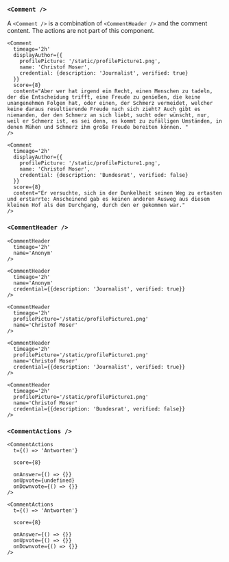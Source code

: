 ### `<Comment />`

A `<Comment />` is a combination of `<CommentHeader />` and the comment content. The actions are not part of this component.

```react|noSource,span-4
<Comment
  timeago='2h'
  displayAuthor={{
    profilePicture: '/static/profilePicture1.png',
    name: 'Christof Moser',
    credential: {description: 'Journalist', verified: true}
  }}
  score={8}
  content="Aber wer hat irgend ein Recht, einen Menschen zu tadeln, der die Entscheidung trifft, eine Freude zu genießen, die keine unangenehmen Folgen hat, oder einen, der Schmerz vermeidet, welcher keine daraus resultierende Freude nach sich zieht? Auch gibt es niemanden, der den Schmerz an sich liebt, sucht oder wünscht, nur, weil er Schmerz ist, es sei denn, es kommt zu zufälligen Umständen, in denen Mühen und Schmerz ihm große Freude bereiten können. "
/>
```
```react|noSource,span-2
<Comment
  timeago='2h'
  displayAuthor={{
    profilePicture: '/static/profilePicture1.png',
    name: 'Christof Moser',
    credential: {description: 'Bundesrat', verified: false}
  }}
  score={8}
  content="Er versuchte, sich in der Dunkelheit seinen Weg zu ertasten und erstarrte: Anscheinend gab es keinen anderen Ausweg aus diesem kleinen Hof als den Durchgang, durch den er gekommen war."
/>
```

### `<CommentHeader />`

```react|noSource,span-2
<CommentHeader
  timeago='2h'
  name='Anonym'
/>
```

```react|noSource,span-2
<CommentHeader
  timeago='2h'
  name='Anonym'
  credential={{description: 'Journalist', verified: true}}
/>
```

```react|noSource,span-2
<CommentHeader
  timeago='2h'
  profilePicture='/static/profilePicture1.png'
  name='Christof Moser'
/>
```

```react|noSource,span-2
<CommentHeader
  timeago='2h'
  profilePicture='/static/profilePicture1.png'
  name='Christof Moser'
  credential={{description: 'Journalist', verified: true}}
/>
```

```react|noSource,span-2
<CommentHeader
  timeago='2h'
  profilePicture='/static/profilePicture1.png'
  name='Christof Moser'
  credential={{description: 'Bundesrat', verified: false}}
/>
```

### `<CommentActions />`

```react|noSource,span-3
<CommentActions
  t={() => 'Antworten'}

  score={8}

  onAnswer={() => {}}
  onUpvote={undefined}
  onDownvote={() => {}}
/>
```
```react|noSource,span-3
<CommentActions
  t={() => 'Antworten'}

  score={8}

  onAnswer={() => {}}
  onUpvote={() => {}}
  onDownvote={() => {}}
/>
```
